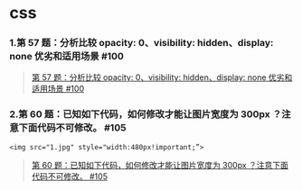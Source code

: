 # css

### 1.第 57 题：分析比较 opacity: 0、visibility: hidden、display: none 优劣和适用场景 #100

> [第 57 题：分析比较 opacity: 0、visibility: hidden、display: none 优劣和适用场景 #100](https://github.com/Advanced-Frontend/Daily-Interview-Question/issues/100)

### 2.第 60 题：已知如下代码，如何修改才能让图片宽度为 300px ？注意下面代码不可修改。 #105

`<img src="1.jpg" style="width:480px!important;”>`

> [第 60 题：已知如下代码，如何修改才能让图片宽度为 300px ？注意下面代码不可修改。 #105](https://github.com/Advanced-Frontend/Daily-Interview-Question/issues/105)
